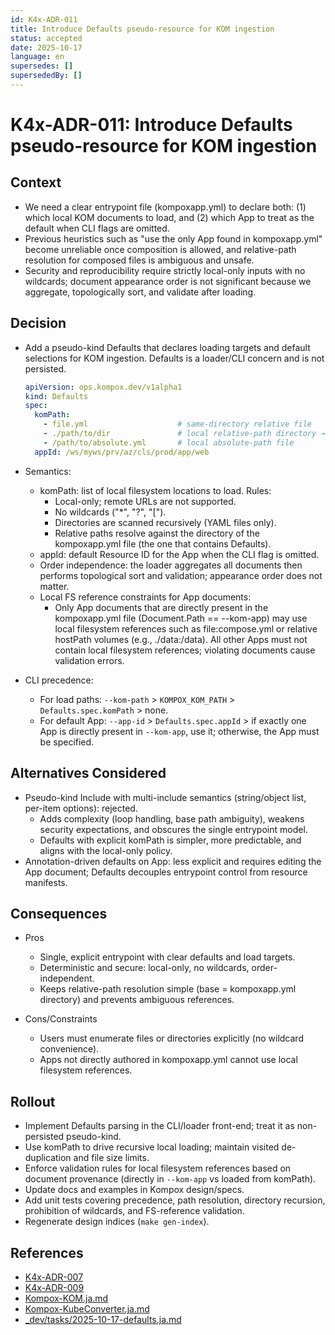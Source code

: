 ```yaml
---
id: K4x-ADR-011
title: Introduce Defaults pseudo-resource for KOM ingestion
status: accepted
date: 2025-10-17
language: en
supersedes: []
supersededBy: []
---
```

# K4x-ADR-011: Introduce Defaults pseudo-resource for KOM ingestion

## Context

- We need a clear entrypoint file (kompoxapp.yml) to declare both: (1) which local KOM documents to load, and (2) which App to treat as the default when CLI flags are omitted.
- Previous heuristics such as "use the only App found in kompoxapp.yml" become unreliable once composition is allowed, and relative-path resolution for composed files is ambiguous and unsafe.
- Security and reproducibility require strictly local-only inputs with no wildcards; document appearance order is not significant because we aggregate, topologically sort, and validate after loading.

## Decision

- Add a pseudo-kind Defaults that declares loading targets and default selections for KOM ingestion. Defaults is a loader/CLI concern and is not persisted.

  ```yaml
  apiVersion: ops.kompox.dev/v1alpha1
  kind: Defaults
  spec:
    komPath:
      - file.yml                    # same-directory relative file
      - ./path/to/dir               # local relative-path directory → recursive load (YAML only)
      - /path/to/absolute.yml       # local absolute-path file
    appId: /ws/myws/prv/az/cls/prod/app/web
  ```

- Semantics:
  - komPath: list of local filesystem locations to load. Rules:
    - Local-only; remote URLs are not supported.
    - No wildcards ("*", "?", "[").
    - Directories are scanned recursively (YAML files only).
    - Relative paths resolve against the directory of the kompoxapp.yml file (the one that contains Defaults).
  - appId: default Resource ID for the App when the CLI flag is omitted.
  - Order independence: the loader aggregates all documents then performs topological sort and validation; appearance order does not matter.
  - Local FS reference constraints for App documents:
    - Only App documents that are directly present in the kompoxapp.yml file (Document.Path == --kom-app) may use local filesystem references such as file:compose.yml or relative hostPath volumes (e.g., ./data:/data). All other Apps must not contain local filesystem references; violating documents cause validation errors.

- CLI precedence:
  - For load paths: `--kom-path` > `KOMPOX_KOM_PATH` > `Defaults.spec.komPath` > none.
  - For default App: `--app-id` > `Defaults.spec.appId` > if exactly one App is directly present in `--kom-app`, use it; otherwise, the App must be specified.

## Alternatives Considered

- Pseudo-kind Include with multi-include semantics (string/object list, per-item options): rejected.
  - Adds complexity (loop handling, base path ambiguity), weakens security expectations, and obscures the single entrypoint model.
  - Defaults with explicit komPath is simpler, more predictable, and aligns with the local-only policy.
- Annotation-driven defaults on App: less explicit and requires editing the App document; Defaults decouples entrypoint control from resource manifests.

## Consequences

- Pros
  - Single, explicit entrypoint with clear defaults and load targets.
  - Deterministic and secure: local-only, no wildcards, order-independent.
  - Keeps relative-path resolution simple (base = kompoxapp.yml directory) and prevents ambiguous references.

- Cons/Constraints
  - Users must enumerate files or directories explicitly (no wildcard convenience).
  - Apps not directly authored in kompoxapp.yml cannot use local filesystem references.

## Rollout

- Implement Defaults parsing in the CLI/loader front-end; treat it as non-persisted pseudo-kind.
- Use komPath to drive recursive local loading; maintain visited de-duplication and file size limits.
- Enforce validation rules for local filesystem references based on document provenance (directly in `--kom-app` vs loaded from komPath).
- Update docs and examples in Kompox design/specs.
- Add unit tests covering precedence, path resolution, directory recursion, prohibition of wildcards, and FS-reference validation.
- Regenerate design indices (`make gen-index`).

## References

- [K4x-ADR-007]
- [K4x-ADR-009]
- [Kompox-KOM.ja.md]
- [Kompox-KubeConverter.ja.md]
- [_dev/tasks/2025-10-17-defaults.ja.md]

[K4x-ADR-007]: ./K4x-ADR-007.md
[K4x-ADR-009]: ./K4x-ADR-009.md
[Kompox-KOM.ja.md]: ../v1/Kompox-KOM.ja.md
[Kompox-KubeConverter.ja.md]: ../v1/Kompox-KubeConverter.ja.md
[_dev/tasks/2025-10-17-defaults.ja.md]: ../../_dev/tasks/2025-10-17-defaults.ja.md
